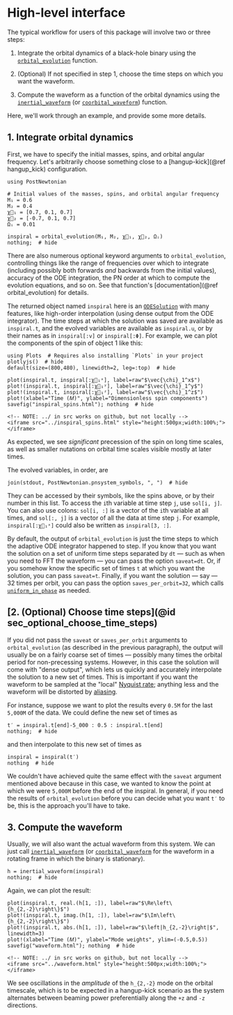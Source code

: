 # High-level interface

The typical workflow for users of this package will involve two or three steps:

1. Integrate the orbital dynamics of a black-hole binary using the
   [`orbital_evolution`](@ref) function.

2. (Optional) If not specified in step 1, choose the time steps on which you
   want the waveform.

3. Compute the waveform as a function of the orbital dynamics using the
   [`inertial_waveform`](@ref) (or [`coorbital_waveform`](@ref)) function.

Here, we'll work through an example, and provide some more details.

## 1. Integrate orbital dynamics

First, we have to specify the initial masses, spins, and orbital angular
frequency.  Let's arbitrarily choose something close to a [hangup-kick](@ref
hangup_kick) configuration.
```@example 1
using PostNewtonian

# Initial values of the masses, spins, and orbital angular frequency
M₁ = 0.6
M₂ = 0.4
χ⃗₁ = [0.7, 0.1, 0.7]
χ⃗₂ = [-0.7, 0.1, 0.7]
Ωᵢ = 0.01

inspiral = orbital_evolution(M₁, M₂, χ⃗₁, χ⃗₂, Ωᵢ)
nothing;  # hide
```
There are also numerous optional keyword arguments to `orbital_evolution`,
controlling things like the range of frequencies over which to integrate
(including possibly both forwards *and* backwards from the initial values),
accuracy of the ODE integration, the PN order at which to compute the evolution
equations, and so on.  See that function's [documentation](@ref
orbital_evolution) for details.

The returned object named `inspiral` here is an
[`ODESolution`](https://docs.sciml.ai/DiffEqDocs/stable/basics/solution/) with
many features, like high-order interpolation (using dense output from the ODE
integrator).  The time steps at which the solution was saved are available as
`inspiral.t`, and the evolved variables are available as `inspiral.u`, or by
their names as in `inspiral[:v]` or `inspiral[:Φ]`.  For example, we can plot
the components of the spin of object 1 like this:
```@example 1
using Plots  # Requires also installing `Plots` in your project
plotlyjs()  # hide
default(size=(800,480), linewidth=2, leg=:top)  # hide

plot(inspiral.t, inspiral[:χ⃗₁ˣ], label=raw"$\vec{\chi}_1^x$")
plot!(inspiral.t, inspiral[:χ⃗₁ʸ], label=raw"$\vec{\chi}_1^y$")
plot!(inspiral.t, inspiral[:χ⃗₁ᶻ], label=raw"$\vec{\chi}_1^z$")
plot!(xlabel="Time (𝑀)", ylabel="Dimensionless spin components")
savefig("inspiral_spins.html"); nothing  # hide
```
```@raw html
<!-- NOTE: ../ in src works on github, but not locally -->
<iframe src="../inspiral_spins.html" style="height:500px;width:100%;"></iframe>
```
As expected, we see *significant* precession of the spin on long time scales, as
well as smaller nutations on orbital time scales visible mostly at later times.

The evolved variables, in order, are
```@example 1
join(stdout, PostNewtonian.pnsystem_symbols, ", ")  # hide
```
They can be accessed by their symbols, like the spins above, or by their number
in this list.  To access the `i`th variable at time step `j`, use `sol[i, j]`.
You can also use colons: `sol[i, :]` is a vector of the `i`th variable at all
times, and `sol[:, j]` is a vector of all the data at time step `j`.  For
example, `inspiral[:χ⃗₁ˣ]` could also be written as `inspiral[3, :]`.

By default, the output of `orbital_evolution` is just the time steps to which
the adaptive ODE integrator happened to step.  If you know that you want the
solution on a set of uniform time steps separated by `dt` — such as when you
need to FFT the waveform — you can pass the option `saveat=dt`.  Or, if you
somehow know the specific set of times `t` at which you want the solution, you
can pass `saveat=t`.  Finally, if you want the solution — say — 32 times per
orbit, you can pass the option `saves_per_orbit=32`, which calls
[`uniform_in_phase`](@ref) as needed.

## [2. (Optional) Choose time steps](@id sec_optional_choose_time_steps)

If you did not pass the `saveat` or `saves_per_orbit` arguments to
`orbital_evolution` (as described in the previous paragraph), the output will
usually be on a fairly coarse set of times — possibly many times the orbital
period for non-precessing systems.  However, in this case the solution will come
with "dense output", which lets us quickly and accurately interpolate the
solution to a new set of times.  This is important if you want the waveform to
be sampled at the "local" [Nyquist
rate](https://en.wikipedia.org/wiki/Nyquist_rate); anything less and the
waveform will be distorted by
[aliasing](https://en.wikipedia.org/wiki/Aliasing).

For instance, suppose we want to plot the results every ``0.5M`` for the last
``5,000M`` of the data.  We could define the new set of times as
```@example 1
t′ = inspiral.t[end]-5_000 : 0.5 : inspiral.t[end]
nothing;  # hide
```
and then interpolate to this new set of times as
```@example 1
inspiral = inspiral(t′)
nothing  # hide
```
We couldn't have achieved quite the same effect with the `saveat` argument
mentioned above because in this case, we wanted to know the point at which we
were ``5,000M`` before the end of the inspiral.  In general, if you need the
results of `orbital_evolution` before you can decide what you want `t′` to be,
this is the approach you'll have to take.

## 3. Compute the waveform

Usually, we will also want the actual waveform from this system.  We can just
call [`inertial_waveform`](@ref) (or [`coorbital_waveform`](@ref) for the
waveform in a rotating frame in which the binary is stationary).
```@example 1
h = inertial_waveform(inspiral)
nothing;  # hide
```
Again, we can plot the result:
```@example 1
plot(inspiral.t, real.(h[1, :]), label=raw"$\Re\left\{h_{2,-2}\right\}$")
plot!(inspiral.t, imag.(h[1, :]), label=raw"$\Im\left\{h_{2,-2}\right\}$")
plot!(inspiral.t, abs.(h[1, :]), label=raw"$\left|h_{2,-2}\right|$", linewidth=3)
plot!(xlabel="Time (𝑀)", ylabel="Mode weights", ylim=(-0.5,0.5))
savefig("waveform.html"); nothing  # hide
```
```@raw html
<!-- NOTE: ../ in src works on github, but not locally -->
<iframe src="../waveform.html" style="height:500px;width:100%;"></iframe>
```
We see oscillations in the *amplitude* of the ``h_{2,-2}`` mode on the orbital
timescale, which is to be expected in a hangup-kick scenario as the system
alternates between beaming power preferentially along the ``+z`` and ``-z``
directions.
